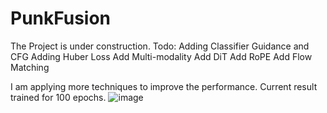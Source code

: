 # PunkFusion

The Project is under construction.
Todo:
Adding Classifier Guidance and CFG
Adding Huber Loss
Add Multi-modality
Add DiT
Add RoPE
Add Flow Matching

I am applying more techniques to improve the performance.
Current result trained for 100 epochs.
![image](https://github.com/user-attachments/assets/dc8414db-0a9f-4b85-96b8-bf1840afb8e2)
